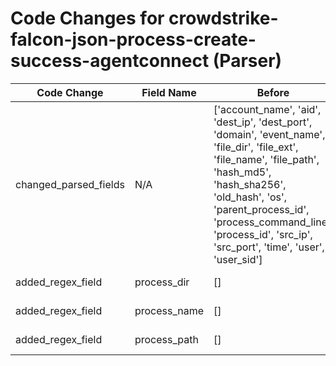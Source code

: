 # Code Changes for crowdstrike-falcon-json-process-create-success-agentconnect (Parser)

| Code Change | Field Name | Before | After |
|-------------|------------|--------|-------|
| changed_parsed_fields | N/A | ['account_name', 'aid', 'dest_ip', 'dest_port', 'domain', 'event_name', 'file_dir', 'file_ext', 'file_name', 'file_path', 'hash_md5', 'hash_sha256', 'old_hash', 'os', 'parent_process_id', 'process_command_line', 'process_id', 'src_ip', 'src_port', 'time', 'user', 'user_sid'] | ['account_name', 'aid', 'dest_ip', 'dest_port', 'domain', 'event_name', 'file_dir', 'file_ext', 'file_name', 'file_path', 'hash_md5', 'hash_sha256', 'old_hash', 'os', 'parent_process_id', 'process_command_line', 'process_dir', 'process_id', 'process_name', 'process_path', 'src_ip', 'src_port', 'time', 'user', 'user_sid'] |
| added_regex_field | process_dir | [] | ['exa_regex="TargetImageFileName":\s*"[\\\?]*(|({process_path}({process_dir}[^"]*?)(\\+({process_name}[^"\\]+?))?))"'] |
| added_regex_field | process_name | [] | ['exa_regex="TargetImageFileName":\s*"[\\\?]*(|({process_path}({process_dir}[^"]*?)(\\+({process_name}[^"\\]+?))?))"'] |
| added_regex_field | process_path | [] | ['exa_regex="TargetImageFileName":\s*"[\\\?]*(|({process_path}({process_dir}[^"]*?)(\\+({process_name}[^"\\]+?))?))"'] |